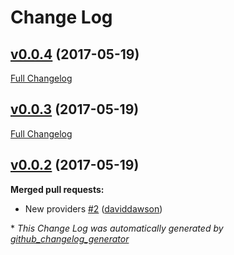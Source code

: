 # Change Log

## [v0.0.4](https://github.com/muoncore/aether/tree/v0.0.4) (2017-05-19)
[Full Changelog](https://github.com/muoncore/aether/compare/v0.0.3...v0.0.4)

## [v0.0.3](https://github.com/muoncore/aether/tree/v0.0.3) (2017-05-19)
[Full Changelog](https://github.com/muoncore/aether/compare/v0.0.2...v0.0.3)

## [v0.0.2](https://github.com/muoncore/aether/tree/v0.0.2) (2017-05-19)
**Merged pull requests:**

- New providers [\#2](https://github.com/muoncore/aether/pull/2) ([daviddawson](https://github.com/daviddawson))



\* *This Change Log was automatically generated by [github_changelog_generator](https://github.com/skywinder/Github-Changelog-Generator)*